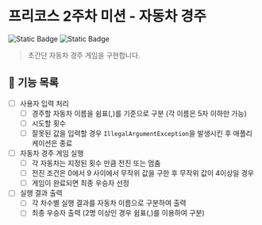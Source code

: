# 프리코스 2주차 미션 - 자동차 경주
![Static Badge](https://img.shields.io/badge/precourse-week2-<color>)
![Static Badge](https://img.shields.io/badge/version-1.0.1-informational)

> 초간단 자동차 경주 게임을 구현합니다.

## 🚀 기능 목록

- [ ] 사용자 입력 처리
    - [ ] 경주할 자동차 이름을 쉼표(,)를 기준으로 구분 (각 이름은 5자 이하만 가능)
    - [ ] 시도할 횟수
    - [ ] 잘못된 값을 입력할 경우 `IllegalArgumentException`을 발생시킨 후 애플리케이션은 종료
- [ ] 자동차 경주 게임 실행
    - [ ] 각 자동차는 지정된 횟수 만큼 전진 또는 멈춤
    - [ ] 전진 조건은 0에서 9 사이에서 무작위 값을 구한 후 무작위 값이 4이상일 경우
    - [ ] 게임이 완료되면 최종 우승자 선정
- [ ] 실행 결과 출력
    - [ ] 각 차수별 실행 결과를 자동차 이름으로 구분하여 출력
    - [ ] 최종 우승자 출력 (2명 이상인 경우 쉼표(,)를 이용하여 구분)